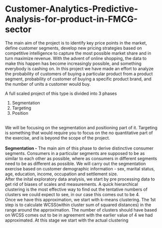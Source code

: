 # Customer-Analytics-Predictive-Analysis-for-product-in-FMCG-sector

The main aim of the project is to identify key price points in the market, define customer segments, develop new pricing strategies based on competitive intelligence to capture the most possible market share and in turn maximize revenue. With the advent of online shopping, the data to make this happen has become increasingly possible, and something everybody is cashing on. In this project we have made an effort to analyze the probability of customers of buying a particular product from a product segment, probability of customer of buying a specific product brand, and the number of units a customer would buy.<br>

A full scaled project of this type is divided into 3 phases<br>
1. Segmentation
2. Targeting
3. Position <br><br>

We will be focusing on the segmentation and positioning part of it. Targeting is something that would require you to focus on the no quantitative part of the exercise, and is beyond the scope of the project.<br><br>
<b>Segmentation -</b>
The main aim of this phase to derive distinctive consumer segments. Consumers in a particular segments are supposed to be as similar to each other as possible, where as consumers in different segments need to be as different as possible. We will carry out the segmentation exercise based on customer demographic information - sex, marital status, age, education, income, occupation and settlement size.<br>
After the inital exploratory data analysis, we start by pre processing data to get rid of biases of scales and measurements. A quick hierarchical clustering is the most effective way to find out the tentative numbers of clusters we could expect to see, in our case this comes out to be 4.<br>
Once we have this approximation, we start with k-means clustering. The 1st step is to calculate WCSS(within cluster sum of squared distances) in the range around the approximation. The number of clusters should have based on WCSS comes out to be in agreement with the earlier value of 4 we had approximated. At this stage we start with the actual clustering


